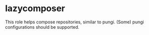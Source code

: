 lazycomposer
============

This role helps compose repositories, similar to pungi. (Some) pungi configurations should be supported.
